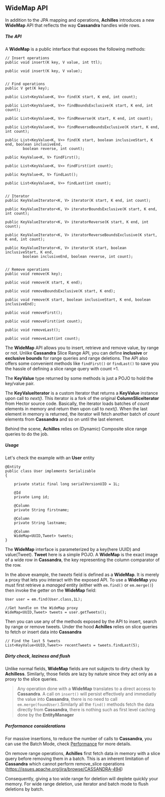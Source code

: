 ## WideMap API


 In addition to the JPA mapping and operations, **Achilles** introduces a new **WideMap** API that reflects the way **Cassandra** 
 handles wide rows.

##### The API
 
 A **WideMap** is a public interface that exposes the following methods:
 
	// Insert operations
	public void insert(K key, V value, int ttl);

	public void insert(K key, V value);
	
	
	// Find operations
	public V get(K key);

	public List<KeyValue<K, V>> find(K start, K end, int count);

	public List<KeyValue<K, V>> findBoundsExclusive(K start, K end, int count);

	public List<KeyValue<K, V>> findReverse(K start, K end, int count);

	public List<KeyValue<K, V>> findReverseBoundsExclusive(K start, K end, int count);

	public List<KeyValue<K, V>> find(K start, boolean inclusiveStart, K end, boolean inclusiveEnd,
			boolean reverse, int count);

	public KeyValue<K, V> findFirst();

	public List<KeyValue<K, V>> findFirst(int count);
		
	public KeyValue<K, V> findLast();

	public List<KeyValue<K, V>> findLast(int count);

	
	// Iterator
	public KeyValueIterator<K, V> iterator(K start, K end, int count);

	public KeyValueIterator<K, V> iteratorBoundsExclusive(K start, K end, int count);

	public KeyValueIterator<K, V> iteratorReverse(K start, K end, int count);

	public KeyValueIterator<K, V> iteratorReverseBoundsExclusive(K start, K end, int count);

	public KeyValueIterator<K, V> iterator(K start, boolean inclusiveStart, K end,
			boolean inclusiveEnd, boolean reverse, int count);

			
	// Remove operations		
	public void remove(K key);

	public void remove(K start, K end);

	public void removeBoundsExclusive(K start, K end);

	public void remove(K start, boolean inclusiveStart, K end, boolean inclusiveEnd);

	public void removeFirst();

	public void removeFirst(int count);
	
	public void removeLast();

	public void removeLast(int count);	

 The **WideMap** API allows you to insert, retrieve and remove value, by range or not. Unlike **Cassandra** Slice Range
 API, you can define **inclusive** or **exclusive bounds** for range queries and range deletions. The API also offers
 some convenient methods like `findFirst()` or `findLast()` to save you the hassle of defining a slice range query with count
 =1.

 The **KeyValue** type returned by some methods is just a POJO to hold the key/value pair.

 The **KeyValueIterator** is a custom Iterator that returns a **KeyValue** instance upon call to *next()*. This iterator
 is a fork of the original **ColumnSliceIterator** from Hector source code. Basically, the iterator loads batches of *count*
 elements in memory and return then upon call to *next()*. When the last element in memory is returned, the iterator will
 fetch another batch of *count* elements from **Cassandra** and so on until the last element.
 
 Behind the scene, **Achilles** relies on (Dynamic) Composite slice range queries to do the job.
 
##### Usage 

 Let's check the example with an **User** entity
 
    @Entity 
	public class User implements Serializable
	{

		private static final long serialVersionUID = 1L;

		@Id
		private Long id;

		@Column
		private String firstname;

		@Column
		private String lastname; 
		
		@Column
		WideMap<UUID,Tweet> tweets;
	}		

 The **WideMap** interface is parameterized by a key(here UUID) and value(Tweet). **Tweet** here is a simple POJO. A 
 **WideMap** is the exact image of a wide row in **Cassandra**, the key representing the column comparator of the row.
 
 In the above example, the *tweets* field is defined as a **WideMap**. It is merely a proxy that lets you interact
 with the exposed API. To use a **WideMap** you must first retrieve a *managed* entity (either with `em.find()` or 
 `em.merge()`) then invoke the getter on the **WideMap** field:
 
	User user = em.find(User.class,1L);
	
	//Get handle on the WideMap proxy
	WideMap<UUID,Tweet> tweets = user.getTweets();
	
 Then you can use any of the methods exposed by the API to insert, search by range or remove tweets. Under the hood
 **Achilles** relies on slice queries to fetch or insert data into **Cassandra** 
 

	// Find the last 5 tweets
	List<KeyValue<UUID,Tweet>> recentTweets = tweets.findLast(5);
 
##### Dirty check, laziness and flush  
 
 Unlike normal fields, **WideMap** fields are not subjects to dirty check by **Achilless**. Similarly, those fields are
 lazy by nature since they act only as a proxy to the slice queries.
 
>	Any operation done with a **WideMap** translates to a direct access to **Cassandra**. A call on `insert()` will persist
	effectively and immediatly the value into **Cassandra**, there is no need to call `em.merge(foundUser)`.Similarly all 
	the `find()` methods fetch the data directly from **Cassandra**, there is nothing such as first level caching done by 
	the **EntityManager**


##### Performance considerations
	
 For massive insertions, to reduce the number of calls to **Cassandra**, you can use the Batch Mode, check [Performance][abc]
 for more details.
 
 On remove range operations, **Achilles** first fetch data in memory with a slice query before removing them in a batch. This
 is an inherent limitation of **Cassandra** which cannot perform remove_slice operations (https://issues.apache.org/jira/browse/CASSANDRA-494)
 
 Consequently, giving a too wide range for deletion will deplete quickly your memory. For wide range deletion, use iterator 
 and batch mode to flush deletions by batch.
 
[abc]: /doanduyhai/achilles/tree/master/documentation/performance.markdown  	
